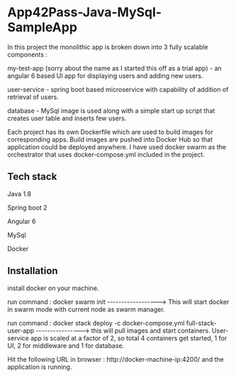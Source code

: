 # App42Pass-Java-MySql-SampleApp

In this project the monolithic app is broken down into 3 fully scalable components : 

my-test-app (sorry about the name as I started this off as a trial app) - an angular 6 based UI app for displaying users and adding new users.

user-service - spring boot based microservice with capability of addition of retrieval of users.

database - MySql image is used along with a simple start up script that creates user table and inserts few users.

Each project has its own Dockerfile which are used to build images for corresponding apps. Build images are pushed into Docker Hub so that application could be deployed anywhere. I have used docker swarm as the orchestrator that uses docker-compose.yml included in the project.

## Tech stack

Java 1.8

Spring boot 2

Angular 6

MySql

Docker


## Installation

install docker on your machine.

run command : docker swarm init ------------------> This will start docker in swarm mode with current node as swarm manager.

run command : docker stack deploy -c docker-compose.yml full-stack-user-app  ----------------> this will pull images and start containers. User-service app is scaled at a factor of 2, so total 4 containers get started, 1 for UI, 2 for middleware and 1 for database.

Hit the following URL in browser : http://docker-machine-ip:4200/ and the application is running.
